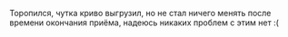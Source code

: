 Торопился, чутка криво выгрузил, но не стал ничего менять после времени окончания приёма, надеюсь никаких проблем с этим нет :(
